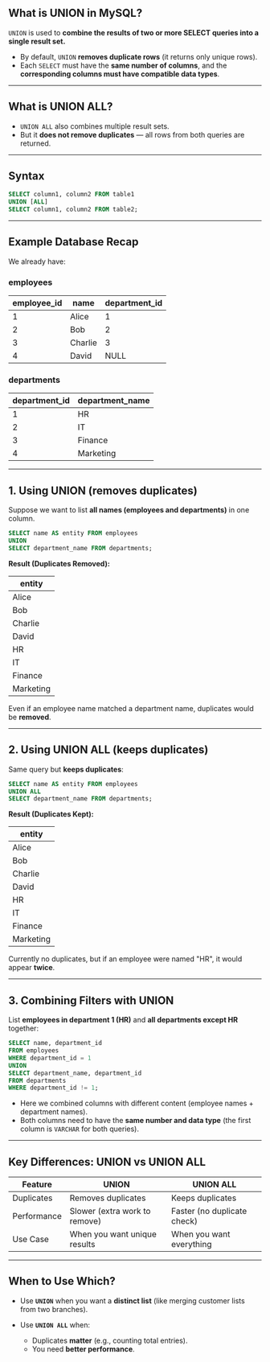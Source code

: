 ## **What is UNION in MySQL?**

`UNION` is used to **combine the results of two or more SELECT queries into a single result set.**

* By default, `UNION` **removes duplicate rows** (it returns only unique rows).
* Each `SELECT` must have the **same number of columns**, and the **corresponding columns must have compatible data types**.

---

## **What is UNION ALL?**

* `UNION ALL` also combines multiple result sets.
* But it **does not remove duplicates** — all rows from both queries are returned.

---

## **Syntax**

```sql
SELECT column1, column2 FROM table1
UNION [ALL]
SELECT column1, column2 FROM table2;
```

---

## **Example Database Recap**

We already have:

### **employees**

| employee\_id | name    | department\_id |
| ------------ | ------- | -------------- |
| 1            | Alice   | 1              |
| 2            | Bob     | 2              |
| 3            | Charlie | 3              |
| 4            | David   | NULL           |

### **departments**

| department\_id | department\_name |
| -------------- | ---------------- |
| 1              | HR               |
| 2              | IT               |
| 3              | Finance          |
| 4              | Marketing        |

---

## **1. Using UNION (removes duplicates)**

Suppose we want to list **all names (employees and departments)** in one column.

```sql
SELECT name AS entity FROM employees
UNION
SELECT department_name FROM departments;
```

**Result (Duplicates Removed):**

| entity    |
| --------- |
| Alice     |
| Bob       |
| Charlie   |
| David     |
| HR        |
| IT        |
| Finance   |
| Marketing |

Even if an employee name matched a department name, duplicates would be **removed**.

---

## **2. Using UNION ALL (keeps duplicates)**

Same query but **keeps duplicates**:

```sql
SELECT name AS entity FROM employees
UNION ALL
SELECT department_name FROM departments;
```

**Result (Duplicates Kept):**

| entity    |
| --------- |
| Alice     |
| Bob       |
| Charlie   |
| David     |
| HR        |
| IT        |
| Finance   |
| Marketing |

Currently no duplicates, but if an employee were named "HR", it would appear **twice**.

---

## **3. Combining Filters with UNION**

List **employees in department 1 (HR)** and **all departments except HR** together:

```sql
SELECT name, department_id
FROM employees
WHERE department_id = 1
UNION
SELECT department_name, department_id
FROM departments
WHERE department_id != 1;
```

* Here we combined columns with different content (employee names + department names).
* Both columns need to have the **same number and data type** (the first column is `VARCHAR` for both queries).

---

## **Key Differences: UNION vs UNION ALL**

| Feature     | UNION                         | UNION ALL                   |
| ----------- | ----------------------------- | --------------------------- |
| Duplicates  | Removes duplicates            | Keeps duplicates            |
| Performance | Slower (extra work to remove) | Faster (no duplicate check) |
| Use Case    | When you want unique results  | When you want everything    |

---

## **When to Use Which?**

* Use **`UNION`** when you want a **distinct list** (like merging customer lists from two branches).
* Use **`UNION ALL`** when:

  * Duplicates **matter** (e.g., counting total entries).
  * You need **better performance**.
